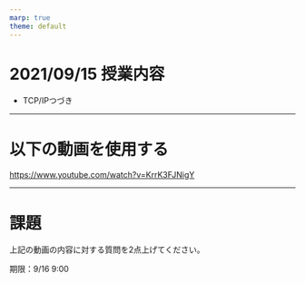 ```yaml
---
marp: true
theme: default
---
```

# 2021/09/15 授業内容
* TCP/IPつづき

---
# 以下の動画を使用する

https://www.youtube.com/watch?v=KrrK3FJNigY

---
# 課題
上記の動画の内容に対する質問を2点上げてください。

期限：9/16 9:00
